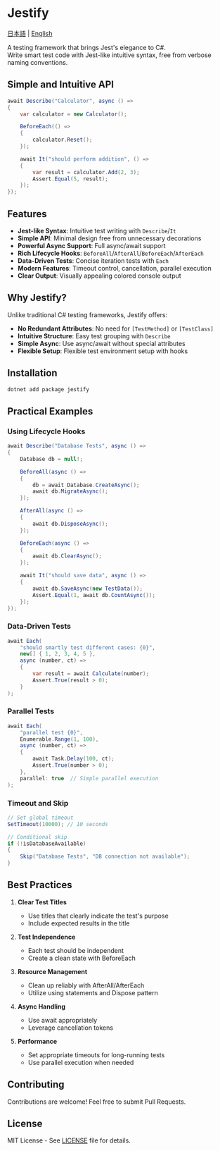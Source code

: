 # Jestify

[日本語](../README.md) | [English](README.en.md)

A testing framework that brings Jest's elegance to C#.  
Write smart test code with Jest-like intuitive syntax, free from verbose naming conventions.

## Simple and Intuitive API

```csharp
await Describe("Calculator", async () =>
{
    var calculator = new Calculator();

    BeforeEach(() =>
    {
        calculator.Reset();
    });

    await It("should perform addition", () =>
    {
        var result = calculator.Add(2, 3);
        Assert.Equal(5, result);
    });
});
```

## Features

- **Jest-like Syntax**: Intuitive test writing with `Describe`/`It`
- **Simple API**: Minimal design free from unnecessary decorations
- **Powerful Async Support**: Full async/await support
- **Rich Lifecycle Hooks**: `BeforeAll`/`AfterAll`/`BeforeEach`/`AfterEach`
- **Data-Driven Tests**: Concise iteration tests with `Each`
- **Modern Features**: Timeout control, cancellation, parallel execution
- **Clear Output**: Visually appealing colored console output

## Why Jestify?

Unlike traditional C# testing frameworks, Jestify offers:

- **No Redundant Attributes**: No need for `[TestMethod]` or `[TestClass]`
- **Intuitive Structure**: Easy test grouping with `Describe`
- **Simple Async**: Use async/await without special attributes
- **Flexible Setup**: Flexible test environment setup with hooks

## Installation

```bash
dotnet add package jestify
```

## Practical Examples

### Using Lifecycle Hooks

```csharp
await Describe("Database Tests", async () =>
{
    Database db = null!;

    BeforeAll(async () =>
    {
        db = await Database.CreateAsync();
        await db.MigrateAsync();
    });

    AfterAll(async () =>
    {
        await db.DisposeAsync();
    });

    BeforeEach(async () =>
    {
        await db.ClearAsync();
    });

    await It("should save data", async () =>
    {
        await db.SaveAsync(new TestData());
        Assert.Equal(1, await db.CountAsync());
    });
});
```

### Data-Driven Tests

```csharp
await Each(
    "should smartly test different cases: {0}",
    new[] { 1, 2, 3, 4, 5 },
    async (number, ct) => 
    {
        var result = await Calculate(number);
        Assert.True(result > 0);
    }
);
```

### Parallel Tests

```csharp
await Each(
    "parallel test {0}",
    Enumerable.Range(1, 100),
    async (number, ct) => 
    {
        await Task.Delay(100, ct);
        Assert.True(number > 0);
    },
    parallel: true  // Simple parallel execution
);
```

### Timeout and Skip

```csharp
// Set global timeout
SetTimeout(10000); // 10 seconds

// Conditional skip
if (!isDatabaseAvailable)
{
    Skip("Database Tests", "DB connection not available");
}
```

## Best Practices

1. **Clear Test Titles**
   - Use titles that clearly indicate the test's purpose
   - Include expected results in the title

2. **Test Independence**
   - Each test should be independent
   - Create a clean state with BeforeEach

3. **Resource Management**
   - Clean up reliably with AfterAll/AfterEach
   - Utilize using statements and Dispose pattern

4. **Async Handling**
   - Use await appropriately
   - Leverage cancellation tokens

5. **Performance**
   - Set appropriate timeouts for long-running tests
   - Use parallel execution when needed

## Contributing

Contributions are welcome! Feel free to submit Pull Requests.

## License

MIT License - See [LICENSE](../LICENSE) file for details.